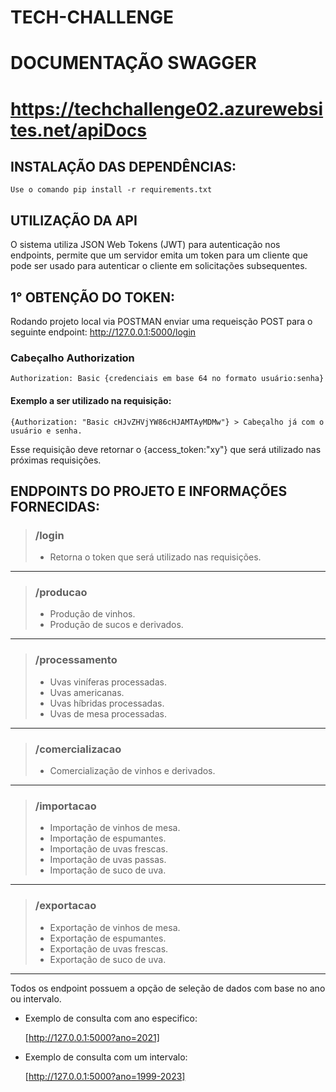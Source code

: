 # TECH-CHALLENGE

# DOCUMENTAÇÃO SWAGGER <H6>
# https://techchallenge02.azurewebsites.net/apiDocs <H2>
>
## INSTALAÇÃO DAS DEPENDÊNCIAS:
    
    Use o comando pip install -r requirements.txt

## UTILIZAÇÃO DA API

O sistema utiliza JSON Web Tokens (JWT) para autenticação nos endpoints, permite que um servidor emita um token para um cliente que pode ser usado para autenticar o cliente em solicitações subsequentes.

## 1° OBTENÇÃO DO TOKEN:

Rodando projeto local via POSTMAN enviar uma requeisção POST para o seguinte endpoint:
    <http://127.0.0.1:5000/login>

### Cabeçalho Authorization
        
    Authorization: Basic {credenciais em base 64 no formato usuário:senha}
        
#### Exemplo a ser utilizado na requisição:

    {Authorization: "Basic cHJvZHVjYW86cHJAMTAyMDMw"} > Cabeçalho já com o usuário e senha.


Esse requisição deve retornar o {access_token:"xy"} que será utilizado nas próximas requisições.


## ENDPOINTS DO PROJETO E INFORMAÇÕES FORNECIDAS:
    
> ### /login 
>   
> - Retorna o token que será utilizado nas requisições.

______________________________________________________________________________

> ### /producao 
>
> - Produção de vinhos.
> - Produção de sucos e derivados.

______________________________________________________________________________

> ### /processamento 
>
> - Uvas viníferas processadas.
> - Uvas americanas.
> - Uvas híbridas processadas. 
> - Uvas de mesa processadas.

______________________________________________________________________________

> ### /comercializacao 
>
> - Comercialização de vinhos e derivados.

______________________________________________________________________________

> ### /importacao 
>
> - Importação de vinhos de mesa.
> - Importação de espumantes.
> - Importação de uvas frescas.
> - Importação de uvas passas.
> - Importação de suco de uva.

______________________________________________________________________________

> ### /exportacao 
>
> - Exportação de vinhos de mesa.
> - Exportação de espumantes.
> - Exportação de uvas frescas.
> - Exportação de suco de uva.
    
______________________________________________________________________________

Todos os endpoint possuem a opção de seleção de dados com base no ano ou intervalo.

* Exemplo de consulta com ano especifico:     

    [http://127.0.0.1:5000?ano=2021]


* Exemplo de consulta com um intervalo:

    [http://127.0.0.1:5000?ano=1999-2023]
